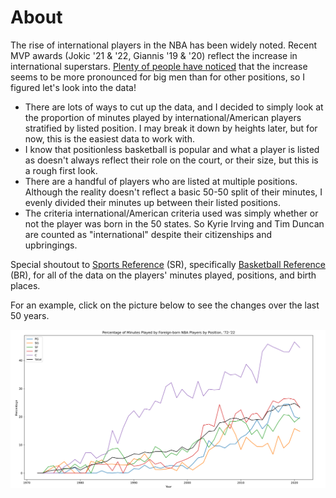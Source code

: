 # About

The rise of international players in the NBA has been widely noted. Recent MVP awards (Jokic '21 & '22, Giannis '19 & '20) reflect the increase in international superstars. [Plenty of people have noticed](https://www.nba.com/news/international-big-men-rule-nba-with-their-all-around-skills) that the increase seems to be more pronounced for big men than for other positions, so I figured let's look into the data!

- There are lots of ways to cut up the data, and I decided to simply look at the proportion of minutes played by international/American players stratified by listed position. I may break it down by heights later, but for now, this is the easiest data to work with. 
- I know that positionless basketball is popular and what a player is listed as doesn't always reflect their role on the court, or their size, but this is a rough first look. 
- There are a handful of players who are listed at multiple positions. Although the reality doesn't reflect a basic 50-50 split of their minutes, I evenly divided their minutes up between their listed positions. 
- The criteria international/American criteria used was simply whether or not the player was born in the 50 states. So Kyrie Irving and Tim Duncan are counted as "international" despite their citizenships and upbringings. 

Special shoutout to [Sports Reference](https://www.sports-reference.com/) (SR), specifically [Basketball Reference](https://www.basketball-reference.com/) (BR), for all of the data on the players' minutes played, positions, and birth places. 

For an example, click on the picture below to see the changes over the last 50 years.

![alt text](https://github.com/gsarajian/NBA-international/blob/main/NBA%20international%2050%20years.png?raw=false)
